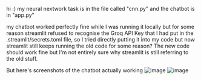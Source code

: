 hi :) my neural nextwork task is in the file called "cnn.py" and the chatbot is in "app.py"

my chatbot worked perfectly fine while I was running it locally but for some reason streamlit refused to recognise the Groq API Key that I had put in the .streamlit/secrets.toml file, so I tried directly putting it into my code but now streamlit still keeps running the old code for some reason? The new code should work fine but I'm not entirely sure why streamlit is still referring to the old stuff. 

But here's screenshots of the chatbot actually working
![image](https://github.com/user-attachments/assets/0770790d-7d55-4c22-94a2-474bda273ea4)
![image](https://github.com/user-attachments/assets/c140ec74-d0df-4ec7-bdbd-94e79fefa64a)


